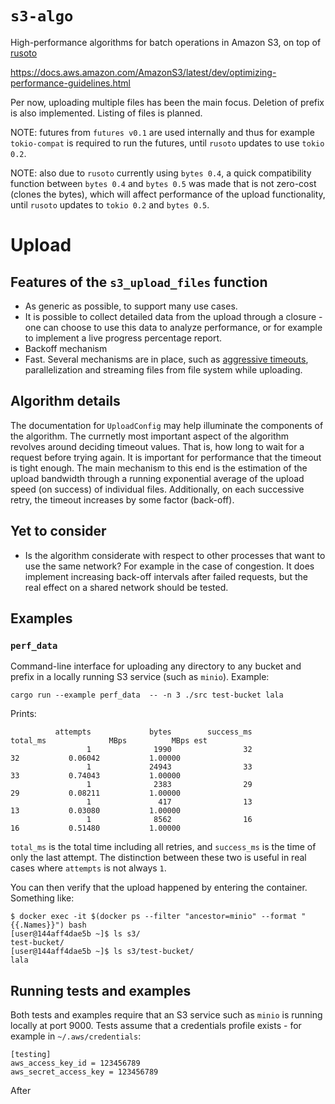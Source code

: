 # `s3-algo`

High-performance algorithms for batch operations in Amazon S3, on top of [rusoto](https://github.com/rusoto/rusoto)

https://docs.aws.amazon.com/AmazonS3/latest/dev/optimizing-performance-guidelines.html

Per now, uploading multiple files has been the main focus.
Deletion of prefix is also implemented.
Listing of files is planned.

NOTE: futures from `futures v0.1` are used internally and thus for example `tokio-compat` is
required to run the futures, until `rusoto` updates to use `tokio 0.2`.

NOTE: also due to `rusoto` currently using `bytes 0.4`, a quick compatibility function between
`bytes 0.4` and `bytes 0.5` was made that is not zero-cost (clones the bytes), which will affect
performance of the upload functionality, until `rusoto` updates to `tokio 0.2` and `bytes 0.5`.

# Upload
## Features of the `s3_upload_files` function
* As generic as possible, to support many use cases.
* It is possible to collect detailed data from the upload through a closure - one can choose to use this data to analyze performance, or for example to implement a live progress percentage report.
* Backoff mechanism
* Fast. Several mechanisms are in place, such as [aggressive timeouts](https://docs.aws.amazon.com/AmazonS3/latest/dev/optimizing-performance-guidelines.html), parallelization and streaming files from file system while uploading.

## Algorithm details
The documentation for `UploadConfig` may help illuminate the components of the algorithm.
The currnetly most important aspect of the algorithm revolves around deciding timeout values. That is, how long to wait for a request before trying again.
It is important for performance that the timeout is tight enough.
The main mechanism to this end is the estimation of the upload bandwidth through a running exponential average of the upload speed (on success) of individual files.
Additionally, on each successive retry, the timeout increases by some factor (back-off).

## Yet to consider
* Is the algorithm considerate with respect to other processes that want to use the same network? For example in the case of congestion. It does implement increasing back-off intervals after failed requests, but the real effect on a shared network should be tested.


## Examples
### `perf_data`
Command-line interface for uploading any directory to any bucket and prefix in a locally running S3 service (such as `minio`).
Example:
```
cargo run --example perf_data  -- -n 3 ./src test-bucket lala
```

Prints:
```
          attempts             bytes        success_ms          total_ms              MBps          MBps est
                 1              1990                32                32           0.06042           1.00000
                 1             24943                33                33           0.74043           1.00000
                 1              2383                29                29           0.08211           1.00000
                 1               417                13                13           0.03080           1.00000
                 1              8562                16                16           0.51480           1.00000
```
`total_ms` is the total time including all retries, and `success_ms` is the time of only the last attempt.
The distinction between these two is useful in real cases where `attempts` is not always `1`.

You can then verify that the upload happened by entering the container. Something like:

```
$ docker exec -it $(docker ps --filter "ancestor=minio" --format "{{.Names}}") bash
[user@144aff4dae5b ~]$ ls s3/
test-bucket/ 
[user@144aff4dae5b ~]$ ls s3/test-bucket/
lala
```

## Running tests and examples
Both tests and examples require that an S3 service such as `minio` is running locally at port 9000.
Tests assume that a credentials profile exists - for example in `~/.aws/credentials`:

```
[testing]
aws_access_key_id = 123456789
aws_secret_access_key = 123456789
```

After 
